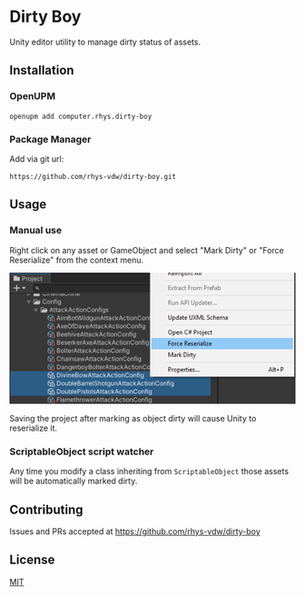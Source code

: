# Dirty Boy

Unity editor utility to manage dirty status of assets.

## Installation

### OpenUPM

```
openupm add computer.rhys.dirty-boy
```

### Package Manager

Add via git url:

```
https://github.com/rhys-vdw/dirty-boy.git
```

## Usage

### Manual use

Right click on any asset or GameObject and select "Mark Dirty" or "Force Reserialize" from the context menu.

![Usage](./Assets~/usage.png)

Saving the project after marking as object dirty will cause Unity to reserialize it.

### ScriptableObject script watcher

Any time you modify a class inheriting from `ScriptableObject` those assets will be automatically marked dirty.

## Contributing

Issues and PRs accepted at https://github.com/rhys-vdw/dirty-boy

## License

[MIT](https://github.com/rhys-vdw/dirty-boy/blob/master/LICENSE)
